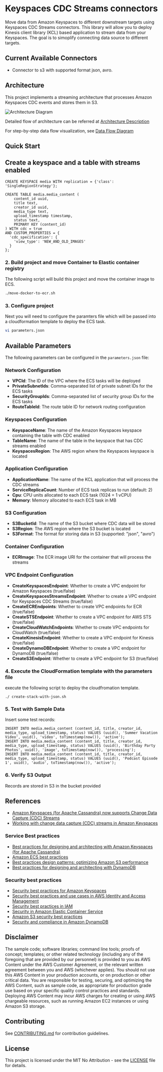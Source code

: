 # Keyspaces CDC Streams connectors

Move data from Amazon Keyspaces to different downstream targets using Keyspaces CDC Streams connectors. This library will allow you to deploy Kinesis client library (KCL)  based application to stream data from your Keyspaces. The goal is to simoplify connecting data source to different targets. 

## Current Available Connectors
- Connector to s3 with supported format json, avro. 


## Architecture

This project implements a streaming architecture that processes Amazon Keyspaces CDC events and stores them in S3. 

![Architecture Diagram](architecture/keyspaces-cdc-s3-architecture-numbered.png)

Detailed flow of architecture can be referred at [Architecture Description](architecture/ARCHITECTURE.md)

For step-by-step data flow visualization, see [Data Flow Diagram](architecture/DATA_FLOW.md)

## Quick Start

## Create a keyspace and a table with streams enabled

```cql
CREATE KEYSPACE media WITH replication = {'class': 'SingleRegionStrategy'};
```

```cql
CREATE TABLE media.media_content (
    content_id uuid,
    title text,
    creator_id uuid,
    media_type text,
    upload_timestamp timestamp,
    status text,
    PRIMARY KEY (content_id)
) WITH cdc = true
AND CUSTOM_PROPERTIES = {
  'cdc_specification': {
    'view_type': 'NEW_AND_OLD_IMAGES'
  }
};
```

### 2. Build project and move Container to Elastic container registry

The following script will build this project and move the container image to ECS. 
```bash
./move-docker-to-ecr.sh
```

### 3. Configure project 

Next you will need to configure the paramters file which will be passed into a cloudformation template to deploy the ECS task. 

```bash
vi parameters.json
  ```
## Available Parameters

The following parameters can be configured in the `parameters.json` file:

### Network Configuration
- **VPCId**: The ID of the VPC where the ECS tasks will be deployed
- **PrivateSubnetIds**: Comma-separated list of private subnet IDs for the ECS tasks
- **SecurityGroupIds**: Comma-separated list of security group IDs for the ECS tasks
- **RouteTableId**: The route table ID for network routing configuration

### Keyspaces Configuration
- **KeyspaceName**: The name of the Amazon Keyspaces keyspace containing the table with CDC enabled
- **TableName**: The name of the table in the keyspace that has CDC streams enabled
- **KeyspacesRegion**: The AWS region where the Keyspaces keyspace is located

### Application Configuration
- **ApplicationName**: The name of the KCL application that will process the CDC streams
- **ServiceReplicaCount**: Number of ECS task replicas to run (default: 2)
- **Cpu**: CPU units allocated to each ECS task (1024 = 1 vCPU)
- **Memory**: Memory allocated to each ECS task in MB

### S3 Configuration
- **S3BucketId**: The name of the S3 bucket where CDC data will be stored
- **S3Region**: The AWS region where the S3 bucket is located
- **S3Format**: The format for storing data in S3 (supported: "json", "avro")

### Container Configuration
- **ECRImage**: The ECR image URI for the container that will process the streams

### VPC Endpoint Configuration
- **CreateKeyspacesEndpoint**: Whether to create a VPC endpoint for Amazon Keyspaces (true/false)
- **CreateKeyspacesStreamsEndpoint**: Whether to create a VPC endpoint for Keyspaces CDC Streams (true/false)
- **CreateECREndpoints**: Whether to create VPC endpoints for ECR (true/false)
- **CreateSTSEndpoint**: Whether to create a VPC endpoint for AWS STS (true/false)
- **CreateCloudWatchEndpoints**: Whether to create VPC endpoints for CloudWatch (true/false)
- **CreateKinesisEndpoint**: Whether to create a VPC endpoint for Kinesis (true/false)
- **CreateDynamoDBEndpoint**: Whether to create a VPC endpoint for DynamoDB (true/false)
- **CreateS3Endpoint**: Whether to create a VPC endpoint for S3 (true/false)

### 4. Execute the CloudFormation template with the parameters file

execute the following script to deploy the cloudfromation template.
```
./ create-stack-with-json.sh
```


### 5. Test with Sample Data

Insert some test records:

```cql
INSERT INTO media.media_content (content_id, title, creator_id, media_type, upload_timestamp, status) VALUES (uuid(), 'Summer Vacation Video', uuid(), 'video', toTimestamp(now()), 'active');
INSERT INTO media.media_content (content_id, title, creator_id, media_type, upload_timestamp, status) VALUES (uuid(), 'Birthday Party Photos', uuid(), 'image', toTimestamp(now()), 'processing');
INSERT INTO media.media_content (content_id, title, creator_id, media_type, upload_timestamp, status) VALUES (uuid(), 'Podcast Episode 1', uuid(), 'audio', toTimestamp(now()), 'active');
```

### 6. Verify S3 Output

Records are stored in S3 in the bucket provided



## References

- [Amazon Keyspaces (for Apache Cassandra) now supports Change Data Capture (CDC) Streams](https://aws.amazon.com/about-aws/whats-new/2025/07/amazon-keyspaces-apache-cassandra-cdc-streams/)
- [Working with change data capture (CDC) streams in Amazon Keyspaces](https://docs.aws.amazon.com/keyspaces/latest/devguide/cdc.html)

### Service Best practices

- [Best practices for designing and architecting with Amazon Keyspaces (for Apache Cassandra)](https://docs.aws.amazon.com/keyspaces/latest/devguide/best-practices.html)
- [Amazon ECS best practices](https://docs.aws.amazon.com/AmazonECS/latest/developerguide/ecs-best-practices.html)
- [Best practices design patterns: optimizing Amazon S3 performance](https://docs.aws.amazon.com/AmazonS3/latest/userguide/optimizing-performance.html)
- [Best practices for designing and architecting with DynamoDB](https://docs.aws.amazon.com/amazondynamodb/latest/developerguide/best-practices.html)

### Security best practices

- [Security best practices for Amazon Keyspaces](https://docs.aws.amazon.com/keyspaces/latest/devguide/best-practices-security.html)
- [Security best practices and use cases in AWS Identity and Access Management](https://docs.aws.amazon.com/IAM/latest/UserGuide/best-practices-use-cases.html)
- [Security best practices in IAM](https://docs.aws.amazon.com/IAM/latest/UserGuide/best-practices.html)
- [Security in Amazon Elastic Container Service](https://docs.aws.amazon.com/AmazonECS/latest/developerguide/security.html)
- [Amazon S3 security best practices](https://docs.aws.amazon.com/AmazonS3/latest/userguide/security-best-practices.html)
- [Security and compliance in Amazon DynamoDB](https://docs.aws.amazon.com/amazondynamodb/latest/developerguide/security.html)


## Disclaimer

The sample code; software libraries; command line tools; proofs of concept; templates; or other related technology (including any of the foregoing that are provided by our personnel) is provided to you as AWS Content under the AWS Customer Agreement, or the relevant written agreement between you and AWS (whichever applies). You should not use this AWS Content in your production accounts, or on production or other critical data. You are responsible for testing, securing, and optimizing the AWS Content, such as sample code, as appropriate for production grade use based on your specific quality control practices and standards. Deploying AWS Content may incur AWS charges for creating or using AWS chargeable resources, such as running Amazon EC2 instances or using Amazon S3 storage.

## Contributing

See [CONTRIBUTING.md](CONTRIBUTING.md) for contribution guidelines.

## License

This project is licensed under the MIT No Attribution - see the [LICENSE](LICENSE) file for details.
